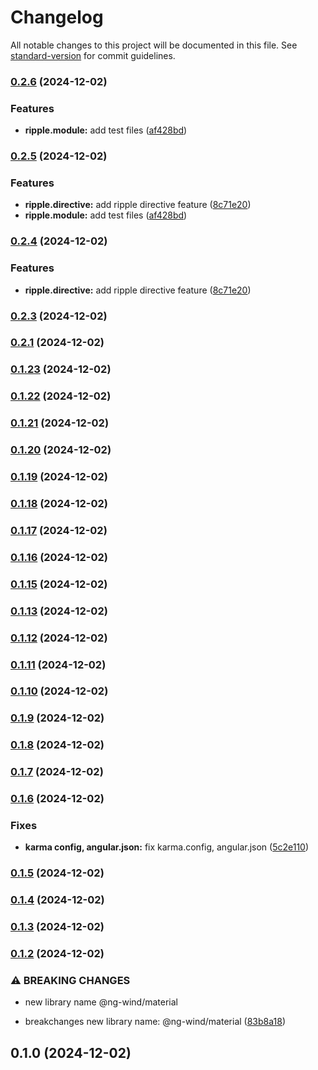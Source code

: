 # Changelog

All notable changes to this project will be documented in this file. See [standard-version](https://github.com/conventional-changelog/standard-version) for commit guidelines.

### [0.2.6](https://github.com/AntoniadisCorp/ng-wind/compare/v0.2.5...v0.2.6) (2024-12-02)


### Features

* **ripple.module:** add test files ([af428bd](https://github.com/AntoniadisCorp/ng-wind/commit/af428bd26ca116e43a542dbbb52eb1e342e48b77))

### [0.2.5](https://github.com/AntoniadisCorp/ng-wind/compare/v0.2.4...v0.2.5) (2024-12-02)

### Features

- **ripple.directive:** add ripple directive feature ([8c71e20](https://github.com/AntoniadisCorp/ng-wind/commit/8c71e205e5e6e54dd6f19c7dd60e1b786dbebe2b))
- **ripple.module:** add test files ([af428bd](https://github.com/AntoniadisCorp/ng-wind/commit/af428bd26ca116e43a542dbbb52eb1e342e48b77))

### [0.2.4](https://github.com/AntoniadisCorp/ng-wind/compare/v0.2.3...v0.2.4) (2024-12-02)

### Features

- **ripple.directive:** add ripple directive feature ([8c71e20](https://github.com/AntoniadisCorp/ng-wind/commit/8c71e205e5e6e54dd6f19c7dd60e1b786dbebe2b))

### [0.2.3](https://github.com/AntoniadisCorp/ng-wind/compare/v0.2.2...v0.2.3) (2024-12-02)

### [0.2.1](https://github.com/AntoniadisCorp/ng-wind/compare/v0.2.0...v0.2.1) (2024-12-02)

### [0.1.23](https://github.com/AntoniadisCorp/ng-wind/compare/v0.1.22...v0.1.23) (2024-12-02)

### [0.1.22](https://github.com/AntoniadisCorp/ng-wind/compare/v0.1.21...v0.1.22) (2024-12-02)

### [0.1.21](https://github.com/AntoniadisCorp/ng-wind/compare/v0.1.20...v0.1.21) (2024-12-02)

### [0.1.20](https://github.com/AntoniadisCorp/ng-wind/compare/v0.1.19...v0.1.20) (2024-12-02)

### [0.1.19](https://github.com/AntoniadisCorp/ng-wind/compare/v0.1.17...v0.1.19) (2024-12-02)

### [0.1.18](https://github.com/AntoniadisCorp/ng-wind/compare/v0.1.17...v0.1.18) (2024-12-02)

### [0.1.17](https://github.com/AntoniadisCorp/ng-wind/compare/v0.1.16...v0.1.17) (2024-12-02)

### [0.1.16](https://github.com/AntoniadisCorp/ng-wind/compare/v0.1.15...v0.1.16) (2024-12-02)

### [0.1.15](https://github.com/AntoniadisCorp/ng-wind/compare/v0.1.13...v0.1.15) (2024-12-02)

### [0.1.13](https://github.com/AntoniadisCorp/ng-wind/compare/v0.1.12...v0.1.13) (2024-12-02)

### [0.1.12](https://github.com/AntoniadisCorp/ng-wind/compare/v0.1.11...v0.1.12) (2024-12-02)

### [0.1.11](https://github.com/AntoniadisCorp/ng-wind/compare/v0.1.10...v0.1.11) (2024-12-02)

### [0.1.10](https://github.com/AntoniadisCorp/ng-wind/compare/v0.1.9...v0.1.10) (2024-12-02)

### [0.1.9](https://github.com/AntoniadisCorp/ng-wind/compare/v0.1.8...v0.1.9) (2024-12-02)

### [0.1.8](https://github.com/AntoniadisCorp/ng-wind/compare/v0.1.7...v0.1.8) (2024-12-02)

### [0.1.7](https://github.com/AntoniadisCorp/ng-wind/compare/v0.1.6...v0.1.7) (2024-12-02)

### [0.1.6](https://github.com/AntoniadisCorp/ng-wind/compare/v0.1.5...v0.1.6) (2024-12-02)

### Fixes

- **karma config, angular.json:** fix karma.config, angular.json ([5c2e110](https://github.com/AntoniadisCorp/ng-wind/commit/5c2e1104bda3a09921b229dc46563888d1615cd6))

### [0.1.5](https://github.com/AntoniadisCorp/ng-wind/compare/v0.1.4...v0.1.5) (2024-12-02)

### [0.1.4](https://github.com/AntoniadisCorp/ng-wind/compare/v0.1.3...v0.1.4) (2024-12-02)

### [0.1.3](https://github.com/AntoniadisCorp/ng-wind/compare/v0.1.2...v0.1.3) (2024-12-02)

### [0.1.2](https://github.com/AntoniadisCorp/ng-wind/compare/v0.1.1...v0.1.2) (2024-12-02)

### ⚠ BREAKING CHANGES

- new library name @ng-wind/material

- breakchanges new library name: @ng-wind/material ([83b8a18](https://github.com/AntoniadisCorp/ng-wind/commit/83b8a1827ac686859eaa22700e290cd78af448df))

## 0.1.0 (2024-12-02)

